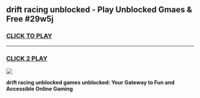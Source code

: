 
## drift racing unblocked - Play Unblocked Gmaes & Free #29w5j
<h3>
<a href="https://news.freeplayer.one?title=drift_racing_unblocked&ref=24F">CLICK TO PLAY</a></h3>
<hr>

<h3>
<a href="https://news.freeplayer.one?title=drift_racing_unblocked&ref=24F">CLICK 2 PLAY</a>
  
</h3>

<a href="https://news.freeplayer.one?title=drift_racing_unblocked&ref=24F/"><img src="https://clearcache.store/games.png"></a>


**drift racing unblocked games unblocked: Your Gateway to Fun and Accessible Online Gaming**
